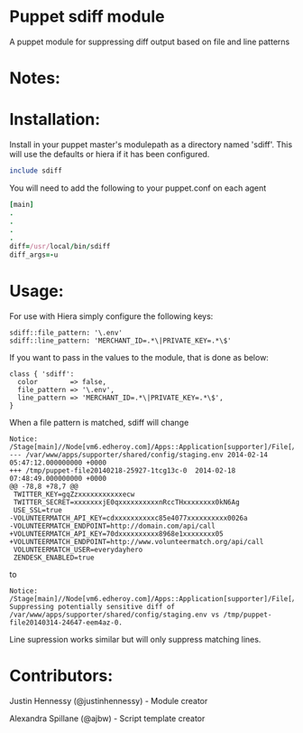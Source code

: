 Puppet sdiff module
=====

A puppet module for suppressing diff output based on file and line patterns

Notes:
=====

Installation:
=====

Install in your puppet master's modulepath as a directory named 'sdiff'. This will use
the defaults or hiera if it has been configured.

```ruby
include sdiff
```

You will need to add the following to your puppet.conf on each agent

```ruby
[main]
.
.
.
.
diff=/usr/local/bin/sdiff
diff_args=-u
```

Usage:
=====

For use with Hiera simply configure the following keys:

```
sdiff::file_pattern: '\.env'
sdiff::line_pattern: 'MERCHANT_ID=.*\|PRIVATE_KEY=.*\$'
```

If you want to pass in the values to the module, that is done as below:

```
class { 'sdiff':
  color        => false,
  file_pattern => '\.env',
  line_pattern => 'MERCHANT_ID=.*\|PRIVATE_KEY=.*\$',
}
```

When a file pattern is matched, sdiff will change

```
Notice: /Stage[main]//Node[vm6.edheroy.com]/Apps::Application[supporter]/File[/var/www/apps/supporter/shared/config/staging.env]/content:
--- /var/www/apps/supporter/shared/config/staging.env 2014-02-14 05:47:12.000000000 +0000
+++ /tmp/puppet-file20140218-25927-1tcg13c-0  2014-02-18 07:48:49.000000000 +0000
@@ -78,8 +78,7 @@
 TWITTER_KEY=gqZzxxxxxxxxxxxecw
 TWITTER_SECRET=xxxxxxxjE0qxxxxxxxxxxnRccTHxxxxxxxx0kN6Ag
 USE_SSL=true
-VOLUNTEERMATCH_API_KEY=cdxxxxxxxxxxc85e4077xxxxxxxxxx0026a
-VOLUNTEERMATCH_ENDPOINT=http://domain.com/api/call
+VOLUNTEERMATCH_API_KEY=70dxxxxxxxxxx8968e1xxxxxxxx05
+VOLUNTEERMATCH_ENDPOINT=http://www.volunteermatch.org/api/call
 VOLUNTEERMATCH_USER=everydayhero
 ZENDESK_ENABLED=true
```

to

```
Notice: /Stage[main]//Node[vm6.edheroy.com]/Apps::Application[supporter]/File[/var/www/apps/supporter/shared/config/staging.env]/content:
Suppressing potentially sensitive diff of /var/www/apps/supporter/shared/config/staging.env vs /tmp/puppet-file20140314-24647-eem4az-0.
```

Line supression works similar but will only suppress matching lines.

Contributors:
=====

Justin Hennessy (@justinhennessy) - Module creator

Alexandra Spillane (@ajbw) - Script template creator
